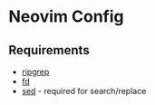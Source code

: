# Neovim Config

## Requirements
* [ripgrep](https://github.com/BurntSushi/ripgrep)
* [fd](https://github.com/sharkdp/fd)
* [sed](https://www.gnu.org/software/sed) - required for search/replace
